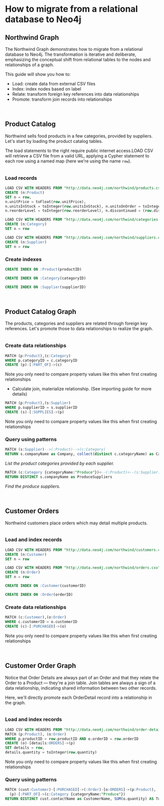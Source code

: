 # How to migrate from a relational database to Neo4j

## Northwind Graph 

The Northwind Graph demonstrates how to migrate from a relational database to Neo4j. The transformation is iterative and deliberate, emphasizing the conceptual shift from relational tables to the nodes and relationships of a graph.

This guide will show you how to:

- Load: create data from external CSV files
- Index: index nodes based on label
- Relate: transform foreign key references into data relationships
- Promote: transform join records into relationships

<br>

## Product Catalog

Northwind sells food products in a few categories, provided by suppliers. Let's start by loading the product catalog tables.

The load statements to the right require public internet access.LOAD CSV will retrieve a CSV file from a valid URL, applying a Cypher statement to each row using a named map (here we're using the name `row`).
<div style="display:flex;"><img src="./images/NorthwindGraph-1.jpg" alt="" style="zoom:100%;display:block;" aligh="left"/></div>

### Load records
```sql
LOAD CSV WITH HEADERS FROM "http://data.neo4j.com/northwind/products.csv" AS row
CREATE (n:Product)
SET n = row,
n.unitPrice = toFloat(row.unitPrice),
n.unitsInStock = toInteger(row.unitsInStock), n.unitsOnOrder = toInteger(row.unitsOnOrder),
n.reorderLevel = toInteger(row.reorderLevel), n.discontinued = (row.discontinued <> "0")
```
```sql
LOAD CSV WITH HEADERS FROM "http://data.neo4j.com/northwind/categories.csv" AS row
CREATE (n:Category)
SET n = row
```
```sql
LOAD CSV WITH HEADERS FROM "http://data.neo4j.com/northwind/suppliers.csv" AS row
CREATE (n:Supplier)
SET n = row
```

### Create indexes
```sql
CREATE INDEX ON :Product(productID)
```
```sql
CREATE INDEX ON :Category(categoryID)
```
```sql
CREATE INDEX ON :Supplier(supplierID)
```

<br>

## Product Catalog Graph

The products, categories and suppliers are related through foreign key references. Let's promote those to data relationships to realize the graph.
<div style="display:flex;"><img src="./images/NorthwindGraph-2.jpg" alt="" style="zoom:100%;display:block;" aligh="left"/></div>

### Create data relationships
```sql
MATCH (p:Product),(c:Category)
WHERE p.categoryID = c.categoryID
CREATE (p)-[:PART_OF]->(c)
```
Note you only need to compare property values like this when first creating relationships
-  Calculate join, materialize relationship. (See importing guide for more details)

```sql
MATCH (p:Product),(s:Supplier)
WHERE p.supplierID = s.supplierID
CREATE (s)-[:SUPPLIES]->(p)
```
Note you only need to compare property values like this when first creating relationships


### Query using patterns
```sql
MATCH (s:Supplier)-->(:Product)-->(c:Category)
RETURN s.companyName as Company, collect(distinct c.categoryName) as Categories
```
*List the product categories provided by each supplier.*

```sql
MATCH (c:Category {categoryName:"Produce"})<--(:Product)<--(s:Supplier)
RETURN DISTINCT s.companyName as ProduceSuppliers
```
*Find the produce suppliers.*

<br>

## Customer Orders

Northwind customers place orders which may detail multiple products.
<div style="display:flex;"><img src="./images/NorthwindGraph-3.jpg" alt="" style="zoom:100%;display:block;" aligh="left"/></div>

### Load and index records

```sql
LOAD CSV WITH HEADERS FROM "http://data.neo4j.com/northwind/customers.csv" AS row
CREATE (n:Customer)
SET n = row
```
```sql
LOAD CSV WITH HEADERS FROM "http://data.neo4j.com/northwind/orders.csv" AS row
CREATE (n:Order)
SET n = row
```
```sql
CREATE INDEX ON :Customer(customerID)
```
```sql
CREATE INDEX ON :Order(orderID)
```

### Create data relationships

```sql
MATCH (c:Customer),(o:Order)
WHERE c.customerID = o.customerID
CREATE (c)-[:PURCHASED]->(o)
```
Note you only need to compare property values like this when first creating relationships

<br>

## Customer Order Graph

Notice that Order Details are always part of an Order and that they relate the Order to a Product — they're a join table. Join tables are always a sign of a data relationship, indicating shared information between two other records.

Here, we'll directly promote each OrderDetail record into a relationship in the graph.

<div style="display:flex;"><img src="./images/NorthwindGraph-4.jpg" alt="" style="zoom:100%;display:block;" aligh="left"/></div>

### Load and index records
```sql
LOAD CSV WITH HEADERS FROM "http://data.neo4j.com/northwind/order-details.csv" AS row
MATCH (p:Product), (o:Order)
WHERE p.productID = row.productID AND o.orderID = row.orderID
CREATE (o)-[details:ORDERS]->(p)
SET details = row,
details.quantity = toInteger(row.quantity)
```
Note you only need to compare property values like this when first creating relationships

### Query using patterns
```sql
MATCH (cust:Customer)-[:PURCHASED]->(:Order)-[o:ORDERS]->(p:Product),
  (p)-[:PART_OF]->(c:Category {categoryName:"Produce"})
RETURN DISTINCT cust.contactName as CustomerName, SUM(o.quantity) AS TotalProductsPurchased
```


